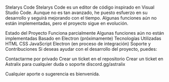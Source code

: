 Stelarys Code
Stelarys Code es un editor de código inspirado en Visual Studio Code. Aunque no es tan avanzado, he puesto esfuerzo en su desarrollo y seguirá mejorando con el tiempo. Algunas funciones aún no están implementadas, pero el proyecto sigue en evolución.

Estado del Proyecto
Funciona parcialmente
Algunas funciones aún no están implementadas
Basado en Electron (próximamente)
Tecnologías Utilizadas
HTML
CSS
JavaScript
Electron (en proceso de integración)
Soporte y Contribuciones
Si deseas ayudar con el desarrollo del proyecto, puedes:

Contactarme por privado
Crear un ticket en el repositorio
Crear un ticket en Astralix para cualquier duda o soporte
discord.gg/astralix

Cualquier aporte o sugerencia es bienvenida.

